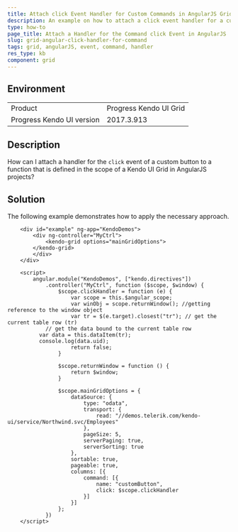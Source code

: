 ```yaml
---
title: Attach click Event Handler for Custom Commands in AngularJS Grid
description: An example on how to attach a click event handler for a custom command in an AngularJS Grid.
type: how-to
page_title: Attach a Handler for the Command click Event in AngularJS | Kendo UI Grid
slug: grid-angular-click-handler-for-command
tags: grid, angularJS, event, command, handler
res_type: kb
component: grid
---
```


## Environment

<table>
 <tr>
  <td>Product</td>
  <td>Progress Kendo UI Grid</td>
 </tr>
 <tr>
  <td>Progress Kendo UI version</td>
  <td>2017.3.913</td>
 </tr>
</table>

## Description

How can I attach a handler for the `click` event of a custom button to a function that is defined in the scope of a Kendo UI Grid in AngularJS projects?

## Solution

The following example demonstrates how to apply the necessary approach.

```
	<div id="example" ng-app="KendoDemos">
		<div ng-controller="MyCtrl">
			<kendo-grid options="mainGridOptions">            
        </kendo-grid>
		</div>
	</div>

	<script>
		angular.module("KendoDemos", ["kendo.directives"])
			.controller("MyCtrl", function ($scope, $window) {			
				$scope.clickHandler = function (e) {
					var scope = this.$angular_scope;
					var winObj = scope.returnWindow(); //getting reference to the window object
					var tr = $(e.target).closest("tr"); // get the current table row (tr)
            // get the data bound to the current table row
          var data = this.dataItem(tr);
          console.log(data.uid);
					return false;
				}

				$scope.returnWindow = function () {
					return $window;
				}

				$scope.mainGridOptions = {
					dataSource: {
						type: "odata",
						transport: {
							read: "//demos.telerik.com/kendo-ui/service/Northwind.svc/Employees"
						},
						pageSize: 5,
						serverPaging: true,
						serverSorting: true
					},
					sortable: true,
					pageable: true,
					columns: [{
						command: [{
							name: "customButton",
							click: $scope.clickHandler
						}]
					}]
				};
			})
	</script>  
```
